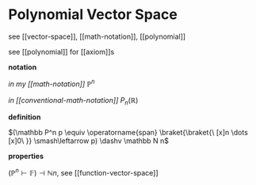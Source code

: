 # Polynomial Vector Space

see [[vector-space]], [[math-notation]], [[polynomial]]

see [[polynomial]] for [[axiom]]s

**notation**

_in my [[math-notation]]_ $\mathbb P^n$

_in [[conventional-math-notation]]_ $P_n(\mathbb R)$

**definition**

$(\mathbb P^n p \equiv \operatorname{span} \braket{\braket{\ [x]n \dots [x]0\ }} \smash\leftarrow p) \dashv \mathbb N n$

**properties**

$(\mathbb P^n \vdash \mathbb F) \dashv \mathbb N n$, see [[function-vector-space]]
